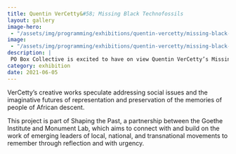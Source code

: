 ```yaml
---
title: Quentin VerCetty&#58; Missing Black Technofossils
layout: gallery
image-hero:
 - "/assets/img/programming/exhibitions/quentin-vercetty/missing-black-technofossils.jpg"
image:
 - "/assets/img/programming/exhibitions/quentin-vercetty/missing-black-technofossils.jpg"
description: |
 PO Box Collective is excited to have on view Quentin VerCetty’s Missing Black Technofossils in our storefront windows for the months of June and July.
category: exhibition
date: 2021-06-05
---
```

VerCetty’s creative works speculate addressing social issues and the imaginative futures of representation and preservation of the memories of people of African descent.

This project is part of <a hreef="https://www.goethe.de/ins/us/en/sta/chi/ver.cfm?fuseaction=events.detail&event_id=22217579&fbclid=IwAR37AHyrxr1Zbqi2mBoR7IaWn_uPwkkkXDy_o30YF80AlGRnPt5uS2U8mdI" target="_blank" alt="Shaping the Past">Shaping the Past</a>, a partnership between the Goethe Institute and Monument Lab, which aims to connect with and build on the work of emerging leaders of local, national, and transnational movements to remember through reflection and with urgency.